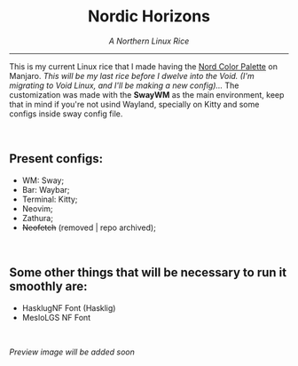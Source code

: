 <h1 style="text-align:center;">Nordic Horizons </h1>
<p style="text-align:center;"><i>A Northern Linux Rice </i></p>
<hr>

This is my current Linux rice that I made having the [Nord Color Palette](https://www.nordtheme.com) on Manjaro.
_This will be my last rice before I dwelve into the Void. (I'm migrating to Void Linux, and I'll be making a new config)..._
The customization was made with the **SwayWM** as the main environment, keep that in mind if you're not usind Wayland, specially on Kitty and some configs inside sway config file.

<p>&nbsp;</p>

## Present configs:
- WM: Sway;
- Bar: Waybar;
- Terminal: Kitty;
- Neovim;
- Zathura;
- ~~Neofetch~~ (removed | repo archived);

<p>&nbsp;</p>

## Some other things that will be necessary to run it smoothly are:
- HasklugNF Font (Hasklig)
- MesloLGS NF Font

<p>&nbsp;</p>

_Preview image will be added soon_
